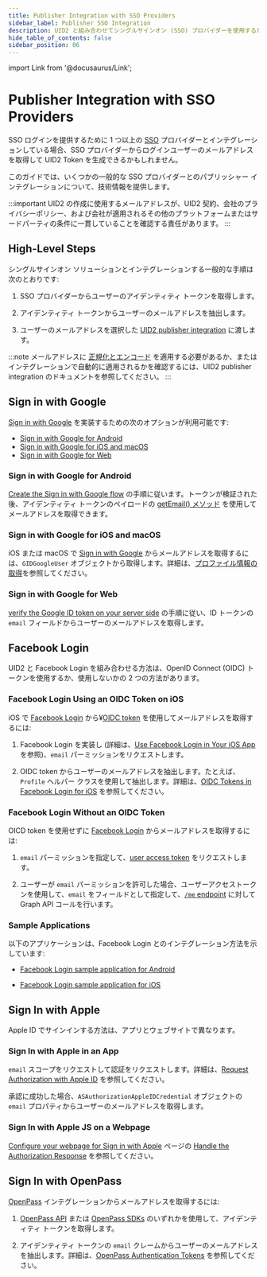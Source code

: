 ```yaml
---
title: Publisher Integration with SSO Providers
sidebar_label: Publisher SSO Integration
description: UID2 と組み合わせてシングルサインオン (SSO) プロバイダーを使用するためのパブリッシャー向け情報。
hide_table_of_contents: false
sidebar_position: 06
---
```


import Link from '@docusaurus/Link';

# Publisher Integration with SSO Providers

SSO ログインを提供するために 1 つ以上の <a href="glossary-uid#gl-sso">SSO</a> プロバイダーとインテグレーションしている場合、SSO プロバイダーからログインユーザーのメールアドレスを取得して UID2 Token を生成できるかもしれません。

このガイドでは、いくつかの一般的な SSO プロバイダーとのパブリッシャー インテグレーションについて、技術情報を提供します。

:::important
UID2 の作成に使用するメールアドレスが、UID2 契約、会社のプライバシーポリシー、および会社が適用されるその他のプラットフォームまたはサードパーティの条件に一貫していることを確認する責任があります。
:::

<!-- content_note_last_line_from_GM_20250108 -->

## High-Level Steps

シングルサインオン ソリューションとインテグレーションする一般的な手順は次のとおりです:

1. SSO プロバイダーからユーザーのアイデンティティ トークンを取得します。

2. アイデンティティ トークンからユーザーのメールアドレスを抽出します。

3. ユーザーのメールアドレスを選択した [UID2 publisher integration](../guides/summary-guides.md#publisher-integrations) に渡します。

:::note
メールアドレスに [正規化とエンコード](../getting-started/gs-normalization-encoding.md) を適用する必要があるか、またはインテグレーションで自動的に適用されるかを確認するには、UID2 publisher integration のドキュメントを参照してください。
:::

## Sign in with Google

[Sign in with Google](https://support.google.com/accounts/answer/12849458?hl=ja) を実装するための次のオプションが利用可能です:

- [Sign in with Google for Android](#sign-in-with-google-for-android)
- [Sign in with Google for iOS and macOS](#sign-in-with-google-for-ios-and-macos)
- [Sign in with Google for Web](#sign-in-with-google-for-web)

### Sign in with Google for Android

[Create the Sign in with Google flow](https://developer.android.com/identity/sign-in/credential-manager-siwg#create-sign) の手順に従います。トークンが検証された後、アイデンティティ トークンのペイロードの [getEmail() メソッド](https://cloud.google.com/java/docs/reference/google-api-client/latest/com.google.api.client.googleapis.auth.oauth2.GoogleIdToken.Payload#com_google_api_client_googleapis_auth_oauth2_GoogleIdToken_Payload_getEmail__) を使用してメールアドレスを取得できます。

### Sign in with Google for iOS and macOS

iOS または macOS で [Sign in with Google](https://developers.google.com/identity/sign-in/ios/start-integrating) からメールアドレスを取得するには、`GIDGoogleUser` オブジェクトから取得します。詳細は、[プロファイル情報の取得](https://developers.google.com/identity/sign-in/ios/people)を参照してください。

### Sign in with Google for Web

[verify the Google ID token on your server side](https://developers.google.com/identity/gsi/web/guides/verify-google-id-token) の手順に従い、ID トークンの `email` フィールドからユーザーのメールアドレスを取得します。

## Facebook Login

UID2 と Facebook Login を組み合わせる方法は、OpenID Connect (OIDC) トークンを使用するか、使用しないかの 2 つの方法があります。

### Facebook Login Using an OIDC Token on iOS

iOS で [Facebook Login](https://developers.facebook.com/docs/facebook-login/) から¥[OIDC token](https://developers.facebook.com/docs/facebook-login/guides/access-tokens/get-oidc/) を使用してメールアドレスを取得するには:

1. Facebook Login を実装し (詳細は、[Use Facebook Login in Your iOS App](https://developers.facebook.com/docs/ios/use-facebook-login) を参照)、`email` パーミッションをリクエストします。

1. OIDC token からユーザーのメールアドレスを抽出します。たとえば、`Profile` ヘルパー クラスを使用して抽出します。詳細は、[OIDC Tokens in Facebook Login for iOS](https://developers.facebook.com/docs/facebook-login/guides/access-tokens/get-oidc) を参照してください。

### Facebook Login Without an OIDC Token

OICD token を使用せずに [Facebook Login](https://developers.facebook.com/docs/facebook-login/) からメールアドレスを取得するには:

1. `email` パーミッションを指定して、[user access token](https://developers.facebook.com/docs/facebook-login/guides/access-tokens#usertokens) をリクエストします。

1. ユーザーが `email` パーミッションを許可した場合、ユーザーアクセストークンを使用して、`email` をフィールドとして指定して、[`/me` endpoint](https://developers.facebook.com/docs/graph-api/overview#me) に対して Graph API コールを行います。

### Sample Applications

以下のアプリケーションは、Facebook Login とのインテグレーション方法を示しています:

- [Facebook Login sample application for Android](https://github.com/facebook/facebook-android-sdk/tree/main/samples/FBLoginSample)

- [Facebook Login sample application for iOS](https://github.com/facebook/facebook-ios-sdk/tree/main/samples/FacebookLoginSample)

## Sign In with Apple

Apple ID でサインインする方法は、アプリとウェブサイトで異なります。

### Sign In with Apple in an App

`email` スコープをリクエストして認証をリクエストします。詳細は、[Request Authorization with Apple ID](https://developer.apple.com/documentation/sign_in_with_apple/implementing_user_authentication_with_sign_in_with_apple#3546458) を参照してください。

承認に成功した場合、`ASAuthorizationAppleIDCredential` オブジェクトの `email` プロパティからユーザーのメールアドレスを取得します。

### Sign In with Apple JS on a Webpage

[Configure your webpage for Sign in with Apple](https://developer.apple.com/documentation/sign_in_with_apple/sign_in_with_apple_js/configuring_your_webpage_for_sign_in_with_apple) ページの [Handle the Authorization Response](https://developer.apple.com/documentation/sign_in_with_apple/sign_in_with_apple_js/configuring_your_webpage_for_sign_in_with_apple#3331292) を参照してください。

## Sign In with OpenPass

[OpenPass](https://openpass.thetradedesk.com/en) インテグレーションからメールアドレスを取得するには:


1. [OpenPass API](https://partner.thetradedesk.com/v3/portal/openpass/doc/OpenPassQuickstartsServerSide) または [OpenPass SDKs](https://partner.thetradedesk.com/v3/portal/openpass/doc/OpenPassSDKs) のいずれかを使用して、アイデンティティ トークンを取得します。

1. アイデンティティ トークンの `email` クレームからユーザーのメールアドレスを抽出します。詳細は、[OpenPass Authentication Tokens](https://partner.thetradedesk.com/v3/portal/openpass/doc/OpenPassTokensAuth) を参照してください。